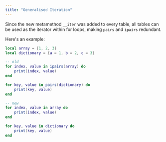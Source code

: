 ```yaml
---
title: "Generalised Iteration"
---
```


 
Since the new metamethod `__iter` was added to every table, all tables can be used as the iterator within for loops, making `pairs` and `ipairs` redundant.

Here's an example:
```lua
local array = {1, 2, 3}
local dictionary = {a = 1, b = 2, c = 3}

-- old
for index, value in ipairs(array) do
    print(index, value)
end

for key, value in pairs(dictionary) do
    print(key, value)
end

-- new
for index, value in array do
    print(index, value)
end

for key, value in dictionary do
    print(key, value)
end
```